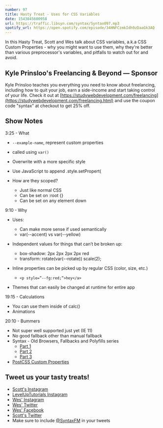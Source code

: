 ```yaml
---
number: 97
title: Hasty Treat - Uses for CSS Variables
date: 1543845600958
url: https://traffic.libsyn.com/syntax/Syntax097.mp3
spotify_url: https://open.spotify.com/episode/34HNFCzmkIdh9zDaaGk3AQ
---
```


In this Hasty Treat, Scott and Wes talk about CSS variables, a.k.a CSS Custom Properties - why you might want to use them, why they're better than various preprocessor's variables, and pitfalls to watch out for and avoid.

## Kyle Prinsloo's Freelancing & Beyond — Sponsor

Kyle Prinsloo teaches you everything you need to know about freelancing, including how to quit your job, earn a side-income and start taking control of your life. Check it out at [https://studywebdevelopment.com/freelancing](https://studywebdevelopment.com/freelancing.html) and use the coupon code "syntax" at checkout to get 25% off.

## Show Notes

3:25 - What

- `--example-name`, represent custom properties
- called using `var()`
- Overwrite with a more specific style
- Use JavaScript to append .style.setPropert(

- How are they scoped?
  - Just like normal CSS
  - Can be set on :root {}
  - Can be set on any element down

9:10 - Why

- Uses:

  - Can make more sense if used semantically
  - var(--accent) vs var(--yellow)

- Independent values for things that can’t be broken up:

  - box-shadow: 2px 2px 2px 2px red
  - transform: rotate(var(--rotate)) scale(2);

- Inline properties can be picked up by regular CSS (color, size, etc.)

  - `<p style=”--fg:red;”>hey</a>`

- Themes that can easily be changed at runtime for entire app

19:15 - Calculations

- You can use them inside of calc()
- Animations

20:10 - Bummers

- Not super well supported just yet (IE 11)
- No good fallback other than manual fallback
- Syntax - Old Browsers, Fallbacks and Polyfills series
  - [Part 1](https://syntax.fm/show/083/hasty-treat-old-browsers-fallbacks-and-polyfills-part-1)
  - [Part 2](https://syntax.fm/show/085/hasty-treat-old-browsers-fallbacks-and-polyfills-part-2)
  - [Part 3](https://syntax.fm/show/087/hasty-treat-old-browsers-fallbacks-and-polyfills-part-3)
- [PostCSS Custom Properties](https://github.com/postcss/postcss-custom-properties)

## Tweet us your tasty treats!

- [Scott's Instagram](https://www.instagram.com/stolinski/)
- [LevelUpTutorials Instagram](https://www.instagram.com/LevelUpTutorials/)
- [Wes' Instagram](https://www.instagram.com/wesbos/)
- [Wes' Twitter](https://twitter.com/wesbos)
- [Wes' Facebook](https://www.facebook.com/wesbos.developer)
- [Scott's Twitter](https://twitter.com/stolinski)
- Make sure to include [@SyntaxFM](https://twitter.com/SyntaxFM) in your tweets
